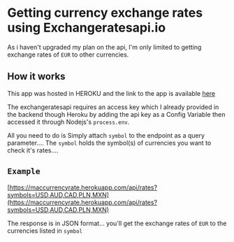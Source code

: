 # Getting currency exchange rates using Exchangeratesapi.io

As i haven't upgraded my plan on the api, I'm only limited to getting exchange rates of `EUR` to other currencies.

## How it works

This app was hosted in HEROKU and the link to the app is available [here](https://maccurrencyrate.herokuapp.com/api/rates)

The exchangeratesapi requires an access key which I already provided in the backend though Heroku by adding the api key as a Config Variable then accessed it through Nodejs's `process.env`.

All you need to do is Simply attach `symbol` to the endpoint as a query parameter....
The `symbol` holds the symbol(s) of currencies you want to check it's rates....

## `Example`

[https://maccurrencyrate.herokuapp.com/api/rates?symbols=USD,AUD,CAD,PLN,MXN](https://maccurrencyrate.herokuapp.com/api/rates?symbols=USD,AUD,CAD,PLN,MXN)

The response is in JSON format... you'll get the exchange rates of `EUR` to the currencies listed in `symbol`